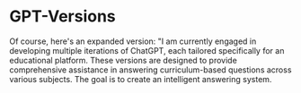 # GPT-Versions
Of course, here's an expanded version:  "I am currently engaged in developing multiple iterations of ChatGPT, each tailored specifically for an educational platform. These versions are designed to provide comprehensive assistance in answering curriculum-based questions across various subjects. The goal is to create an intelligent answering system.
